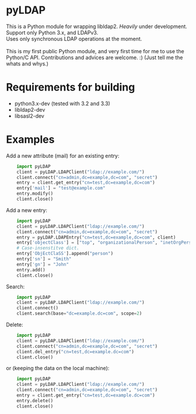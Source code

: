 pyLDAP
======

This is a Python module for wrapping libldap2. *Heavily* under development. <br/>
Support only Python 3.x, and LDAPv3. <br/>
Uses only synchronous LDAP operations at the moment. <br/>
<br/>
This is my first public Python module, and very first time for me to use the Python/C API.
Contributions and advices are welcome. :) (Just tell me the whats and whys.)  


Requirements for building
=========================

- python3.x-dev (tested with 3.2 and 3.3)
- libldap2-dev
- libsasl2-dev

Examples
========
Add a new attribute (mail) for an existing entry:
```python
    import pyLDAP
    client = pyLDAP.LDAPClient("ldap://example.com/")
    client.connect("cn=admin,dc=example,dc=com", "secret")
    entry = client.get_entry("cn=test,dc=example,dc=com")
    entry['mail'] = "test@example.com"
    entry.modify()
    client.close()
```
Add a new entry:
```python
    import pyLDAP
    client = pyLDAP.LDAPClient("ldap://example.com/")
    client.connect("cn=admin,dc=example,dc=com", "secret")
    entry = pyLDAP.LDAPEntry("cn=test,dc=example,dc=com", client)
    entry['objectClass'] = ["top", "organizationalPerson", "inetOrgPerson"]
    # Case-insenstitve dict.
    entry['ObjEctClaSS'].append("person")
    entry['sn'] = "Smith"
    entry['gn'] = "John"
    entry.add()
    client.close()
```
Search:
```python
    import pyLDAP
    client = pyLDAP.LDAPClient("ldap://example.com/")
    client.connect()
    client.search(base="dc=example.dc=com", scope=2)
```
Delete:
```python
    import pyLDAP
    client = pyLDAP.LDAPClient("ldap://example.com/")
    client.connect("cn=admin,dc=example,dc=com", "secret")
    client.del_entry("cn=test,dc=example.dc=com")
    client.close()
```
or (keeping the data on the local machine):
```python
    import pyLDAP
    client = pyLDAP.LDAPClient("ldap://example.com/")
    client.connect("cn=admin,dc=example,dc=com", "secret")
    entry = client.get_entry("cn=test,dc=example.dc=com")
    entry.delete()
    client.close()
```
